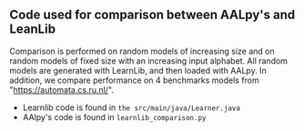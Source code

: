 ## Code used for comparison between AALpy's and LeanLib

Comparison is performed on random models of increasing size and on random models of fixed size with an increasing input alphabet.
All random models are generated with LearnLib, and then loaded with AALpy.
In addition, we compare performance on 4 benchmarks models from "https://automata.cs.ru.nl/".

- Learnlib code is found in `the src/main/java/Learner.java`
- AAlpy's code is found in `learnlib_comparison.py`